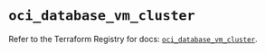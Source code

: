# `oci_database_vm_cluster`

Refer to the Terraform Registry for docs: [`oci_database_vm_cluster`](https://registry.terraform.io/providers/hashicorp/oci/7.19.0/docs/resources/database_vm_cluster).
